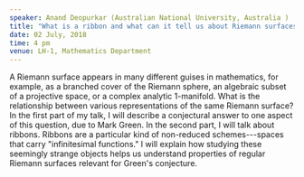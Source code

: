```yaml
---
speaker: Anand Deopurkar (Australian National University, Australia )
title: "What is a ribbon and what can it tell us about Riemann surfaces?"
date: 02 July, 2018
time: 4 pm
venue: LH-1, Mathematics Department
---
```


A Riemann surface appears in many different guises in mathematics, for example, as a branched cover of the Riemann sphere, an algebraic subset of a projective space, or a complex analytic
1-manifold. What is the relationship between various representations of the same Riemann surface? In the first part of my talk, I will describe a conjectural answer to one aspect of this question, due to
Mark Green. In the second part, I will talk about ribbons. Ribbons are a particular kind of non-reduced schemes---spaces that carry "infinitesimal functions." I will explain how studying these seemingly
strange objects helps us understand properties of regular Riemann surfaces relevant for Green's conjecture.
